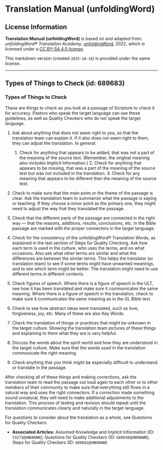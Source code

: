 # Translation Manual (unfoldingWord)

## License Information

**Translation Manual (unfoldingWord)** is based on and adapted from: _unfoldingWord® Translation Academy_, [unfoldingWord](https://unfoldingword.org/utw), 2022, which is licensed under a [CC BY-SA 4.0 license](https://creativecommons.org/licenses/by-sa/4.0/legalcode.en).

This markdown version (created `2025-10-16`) is provided under the same license.



--------------------------------

## Types of Things to Check (id: 689683)

### Types of Things to Check

These are things to check as you look at a passage of Scripture to check it for accuracy. Pastors who speak the target language can use these guidelines, as well as Quality Checkers who do not speak the target language.

1. Ask about anything that does not seem right to you, so that the translation team can explain it. If it also does not seem right to them, they can adjust the translation. In general:

    1. Check for anything that appears to be added, that was not a part of the meaning of the source text. (Remember, the original meaning also includes Implicit Information.)
        2. Check for anything that appears to be missing, that was a part of the meaning of the source text but was not included in the translation.
        3. Check for any meaning that appears to be different than the meaning of the source text.
2. Check to make sure that the main point or the theme of the passage is clear. Ask the translation team to summarize what the passage is saying or teaching. If they choose a minor point as the primary one, they might need to adjust the way that they translated the passage.
3. Check that the different parts of the passage are connected in the right way — that the reasons, additions, results, conclusions, etc. in the Bible passage are marked with the proper connectors in the target language.
4. Check for the consistency of the unfoldingWord® Translation Words, as explained in the last section of Steps for Quality Checking. Ask how each term is used in the culture, who uses the terms, and on what occasions. Also ask what other terms are similar and what the differences are between the similar terms. This helps the translator (or translation team) to see if some terms might have unwanted meanings, and to see which term might be better. The translation might need to use different terms in different contexts.
5. Check figures of speech. Where there is a figure of speech in the ULT, see how it has been translated and make sure it communicates the same meaning. Where there is a figure of speech in the translation, check to make sure it communicates the same meaning as in the GL Bible text.
6. Check to see how abstract ideas were translated, such as love, forgiveness, joy, etc. Many of these are also Key Words.
7. Check the translation of things or practices that might be unknown in the target culture. Showing the translation team pictures of these things and explaining to them what they are is very helpful.
8. Discuss the words about the spirit world and how they are understood in the target culture. Make sure that the words used in the translation communicate the right meaning.
9. Check anything that you think might be especially difficult to understand or translate in the passage.

After checking all of these things and making corrections, ask the translation team to read the passage out loud again to each other or to other members of their community to make sure that everything still flows in a natural way and uses the right connectors. If a correction made something sound unnatural, they will need to make additional adjustments to the translation. This process of testing and revision should repeat until the translation communicates clearly and naturally in the target language.

For questions to consider about the translation as a whole, see Questions for Quality Checkers.

* **Associated Articles:** Assumed Knowledge and Implicit Information (ID: `33273@UNKNOWN`); Questions for Quality Checkers (ID: `689650@UNKNOWN`); Steps for Quality Checkers (ID: `689682@UNKNOWN`)

